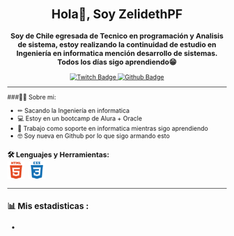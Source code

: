 <div id="header" align="center">
<h1 align="center">Hola👋, Soy ZelidethPF</h1>
<H3 align="center"> Soy de Chile egresada de Tecnico en programación y Analisis de sistema, estoy realizando la continuidad de estudio en Ingeniería en informatica mención desarrollo de sistemas. Todos los días sigo aprendiendo😁 </h3>
</div>

<div id="badges" align="center">
<a href="http://twitch.com/kyrawanheda" target="_blank">
<img src="https://img.shields.io/twitch/status/Kyrawanheda?style=for-the-badge&logo=twitch&logoColor=white&labelColor=%236441a5&color=grey" alt="Twitch Badge" />
</a>
  <a href="https://github.com/ZelidethPF" target="_blank">
    <img src="https://img.shields.io/github/followers/zelidethPF?style=for-the-badge&logo=github&labelColor=black&color=grey" alt="Github Badge"/>
  </a>
</div>

---

###👩‍💻 Sobre mi:

- ✏ Sacando la Ingeniería en informatica
- 💻 Estoy en un bootcamp de Alura + Oracle
- 🧰 Trabajo como soporte en informatica mientras sigo aprendiendo
- 🤓 Soy nueva en Github por lo que sigo armando esto

<div align="left">
<h3>🛠 Lenguajes y Herramientas: </3>
<div>
<img src="https://github.com/devicons/devicon/blob/master/icons/html5/html5-plain-wordmark.svg" title="HTML5" alt="HTML" width="40" height="40"/>&nbsp;
<img src="https://github.com/devicons/devicon/blob/master/icons/css3/css3-plain-wordmark.svg" title="HTML5" alt="HTML" width="40" height="40"/>&nbsp;

---

### 📊 Mis estadisticas : 

-









<!--
**ZelidethPF/ZelidethPF** is a ✨ _special_ ✨ repository because its `README.md` (this file) appears on your GitHub profile.

Here are some ideas to get you started:

- 🔭 I’m currently working on ...
- 🌱 I’m currently learning ...
- 👯 I’m looking to collaborate on ...
- 🤔 I’m looking for help with ...
- 💬 Ask me about ...
- 📫 How to reach me: ...
- 😄 Pronouns: ...
- ⚡ Fun fact: ...
-->
